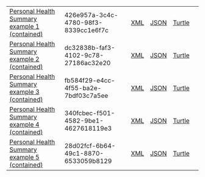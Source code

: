 <table class="list" width="100%">
       <tr>
                <td><a href="Composition-426e957a-3c4c-4780-98f3-8339cc1e6f7c.html">Personal Health Summary example 1 (contained)</a></td>
                <td>426e957a-3c4c-4780-98f3-8339cc1e6f7c</td>
                <td><a href="Composition-426e957a-3c4c-4780-98f3-8339cc1e6f7c.xml.html">XML</a></td>
                <td><a href="Composition-426e957a-3c4c-4780-98f3-8339cc1e6f7c.json.html">JSON</a></td>
                <td><a href="Composition-426e957a-3c4c-4780-98f3-8339cc1e6f7c.ttl.html">Turtle</a></td>
                <td></td>
        </tr>
       <tr>
                <td><a href="Composition-dc32838b-faf3-4102-9c78-27186ac32e20.html">Personal Health Summary example 2 (contained)</a></td>
                <td>dc32838b-faf3-4102-9c78-27186ac32e20</td>
                <td><a href="Composition-dc32838b-faf3-4102-9c78-27186ac32e20.xml.html">XML</a></td>
                <td><a href="Composition-dc32838b-faf3-4102-9c78-27186ac32e20.json.html">JSON</a></td>
                <td><a href="Composition-dc32838b-faf3-4102-9c78-27186ac32e20.ttl.html">Turtle</a></td>
                <td></td>
        </tr>        
       <tr>
                <td><a href="Composition-fb584f29-e4cc-4f55-ba2e-7bdf03c7a5ee.html">Personal Health Summary example 3 (contained)</a></td>
                <td>fb584f29-e4cc-4f55-ba2e-7bdf03c7a5ee</td>
                <td><a href="Composition-fb584f29-e4cc-4f55-ba2e-7bdf03c7a5ee.xml.html">XML</a></td>
                <td><a href="Composition-fb584f29-e4cc-4f55-ba2e-7bdf03c7a5ee.json.html">JSON</a></td>
                <td><a href="Composition-fb584f29-e4cc-4f55-ba2e-7bdf03c7a5ee.ttl.html">Turtle</a></td>
                <td></td>
        </tr>
       <tr>
                <td><a href="Composition-340fcbec-f501-4582-9be1-4627618119e3.html">Personal Health Summary example 4 (contained)</a></td>
                <td>340fcbec-f501-4582-9be1-4627618119e3</td>
                <td><a href="Composition-340fcbec-f501-4582-9be1-4627618119e3.xml.html">XML</a></td>
                <td><a href="Composition-340fcbec-f501-4582-9be1-4627618119e3.json.html">JSON</a></td>
                <td><a href="Composition-340fcbec-f501-4582-9be1-4627618119e3.ttl.html">Turtle</a></td>
                <td></td>
        </tr>    
        <tr>
                <td><a href="Composition-28d02fcf-6b64-49c1-8870-6533059b8129.html">Personal Health Summary example 5 (contained)</a></td>
                <td>28d02fcf-6b64-49c1-8870-6533059b8129</td>
                <td><a href="Composition-28d02fcf-6b64-49c1-8870-6533059b8129.xml.html">XML</a></td>
                <td><a href="Composition-28d02fcf-6b64-49c1-8870-6533059b8129.json.html">JSON</a></td>
                <td><a href="Composition-28d02fcf-6b64-49c1-8870-6533059b8129.ttl.html">Turtle</a></td>
                <td></td>
        </tr>                
</table>



